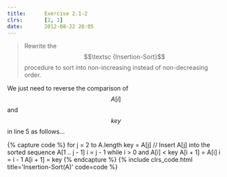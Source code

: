 ```yaml
---
title:      Exercise 2.1-2
clrs:       [2, 1]
date:       2012-08-22 20:05
---
```


> Rewrite the $$\textsc {Insertion-Sort}$$ procedure to sort into non-increasing instead of non-decreasing order.

We just need to reverse the comparison of $$A[i]$$ and $$key$$ in line 5 as follows...

{% capture code %}
for j = 2 to A.length
    key = A[j]
    // Insert A[j] into the sorted sequence A[1 .. j - 1]
    i = j - 1
    while i > 0 and A[i] < key
        A[i + 1] = A[i]
        i = i - 1
    A[i + 1] = key
{% endcapture %}
{% include clrs_code.html title='Insertion-Sort(A)' code=code %}
